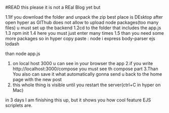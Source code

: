 #READ this please
it is not a REal Blog yet but

1.1If you download the folder and unpack the zip best place is DEsktop
after open hyper
as GIThub does not allow to upload node packages(too many files) u must set up the backend 
1.2cd to the folder that includes the app.js
1.3 npm init
1.4 here you must just enter many times 
1.5 than you need some more packages so in hyper  copy paste : node i express body-parser ejs lodash

than node app.js
1. on local host 3000 u can see in your browser the app
2.if you write http://localhost:3000/compose you must see th compose part 
3.Than You also can save it what automatically gonna send u back to the home page with the new post
4. this whole thing is visible until you restart the server(ctrl+C in hyper on Mac)


in 3 days I am finishing this up, but it shows you how cool feature EJS  scriplets are.

